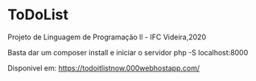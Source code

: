 # ToDoList

Projeto de Linguagem de Programação ll - IFC Videira,2020


Basta dar um composer install e iniciar o servidor php -S localhost:8000


Disponivel em: https://todoitlistnow.000webhostapp.com/
